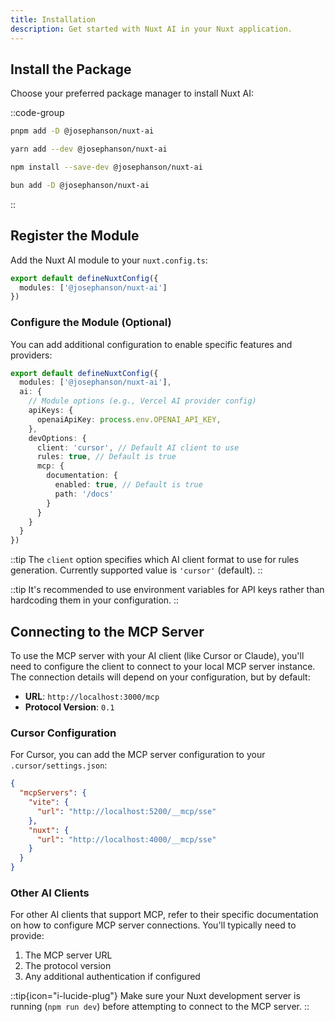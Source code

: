 ```yaml
---
title: Installation
description: Get started with Nuxt AI in your Nuxt application.
---
```


## Install the Package

Choose your preferred package manager to install Nuxt AI:

::code-group
```bash [pnpm]
pnpm add -D @josephanson/nuxt-ai
```

```bash [yarn]
yarn add --dev @josephanson/nuxt-ai
```

```bash [npm]
npm install --save-dev @josephanson/nuxt-ai
```

```bash [bun]
bun add -D @josephanson/nuxt-ai
```
::

## Register the Module

Add the Nuxt AI module to your `nuxt.config.ts`:

```ts [nuxt.config.ts]
export default defineNuxtConfig({
  modules: ['@josephanson/nuxt-ai']
})
```

### Configure the Module (Optional)

You can add additional configuration to enable specific features and providers:

```ts [nuxt.config.ts]
export default defineNuxtConfig({
  modules: ['@josephanson/nuxt-ai'],
  ai: {
    // Module options (e.g., Vercel AI provider config)
    apiKeys: {
      openaiApiKey: process.env.OPENAI_API_KEY,
    },
    devOptions: {
      client: 'cursor', // Default AI client to use
      rules: true, // Default is true
      mcp: {
        documentation: {
          enabled: true, // Default is true
          path: '/docs'
        }
      }
    }
  }
})
```

::tip
The `client` option specifies which AI client format to use for rules generation. Currently supported value is `'cursor'` (default).
::

::tip
It's recommended to use environment variables for API keys rather than hardcoding them in your configuration.
::

## Connecting to the MCP Server

To use the MCP server with your AI client (like Cursor or Claude), you'll need to configure the client to connect to your local MCP server instance. The connection details will depend on your configuration, but by default:

- **URL**: `http://localhost:3000/mcp`
- **Protocol Version**: `0.1`

### Cursor Configuration

For Cursor, you can add the MCP server configuration to your `.cursor/settings.json`:

```json
{
  "mcpServers": {
    "vite": {
      "url": "http://localhost:5200/__mcp/sse"
    },
    "nuxt": {
      "url": "http://localhost:4000/__mcp/sse"
    }
  }
}
```

### Other AI Clients

For other AI clients that support MCP, refer to their specific documentation on how to configure MCP server connections. You'll typically need to provide:

1. The MCP server URL
2. The protocol version
3. Any additional authentication if configured

::tip{icon="i-lucide-plug"}
Make sure your Nuxt development server is running (`npm run dev`) before attempting to connect to the MCP server.
::
